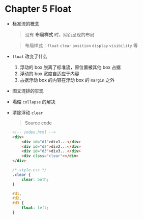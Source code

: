 # Chapter 5 Float

- 标准流的概念
  
  > 没有 **布局样式** 时，网页呈现的布局

  > 布局样式：`float` `clear` `position` `display` `visibility` 等

- `float` 改变了什么
  1. 浮动的 box 脱离了标准流，原位置被其他 box 占据
  2. 浮动的 box 宽度自适应于内容
  3. 占据浮动 box 的内容在浮动 box 的 `margin` 之外
- 图文混排的实现
- 塌缩 `collapse` 的解决
- 清除浮动 `clear`

    > Source code
    
    ```html
    <!-- index.html -->
    <div>
        <div id="d1">div1...</div>
        <div id="d2">div2...</div>
        <div id="d3">div3...</div>
        <div class="clear"></div>
    </div>    
    ```
    
    ```css
    /* style.css */
    .clear {
        clear: both;
    }
    
    #d1,
    #d2,
    #d3 {
        float: left;
    }
    ```
